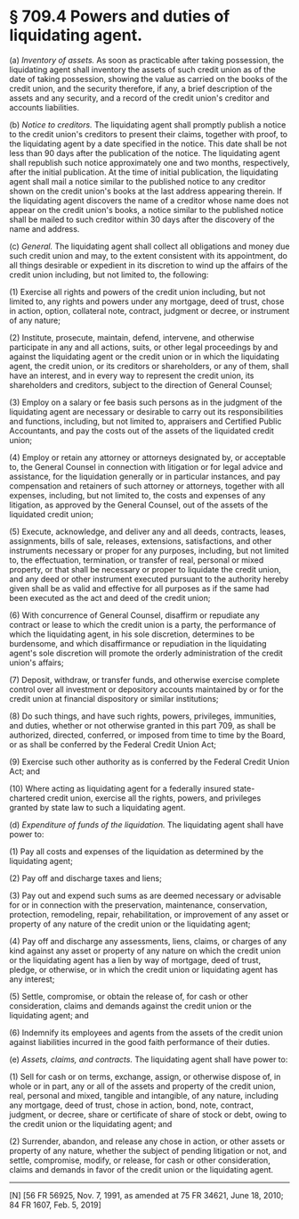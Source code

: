 # § 709.4   Powers and duties of liquidating agent.

(a) *Inventory of assets.* As soon as practicable after taking possession, the liquidating agent shall inventory the assets of such credit union as of the date of taking possession, showing the value as carried on the books of the credit union, and the security therefore, if any, a brief description of the assets and any security, and a record of the credit union's creditor and accounts liabilities.


(b) *Notice to creditors.* The liquidating agent shall promptly publish a notice to the credit union's creditors to present their claims, together with proof, to the liquidating agent by a date specified in the notice. This date shall be not less than 90 days after the publication of the notice. The liquidating agent shall republish such notice approximately one and two months, respectively, after the initial publication. At the time of initial publication, the liquidating agent shall mail a notice similar to the published notice to any creditor shown on the credit union's books at the last address appearing therein. If the liquidating agent discovers the name of a creditor whose name does not appear on the credit union's books, a notice similar to the published notice shall be mailed to such creditor within 30 days after the discovery of the name and address.


(c) *General.* The liquidating agent shall collect all obligations and money due such credit union and may, to the extent consistent with its appointment, do all things desirable or expedient in its discretion to wind up the affairs of the credit union including, but not limited to, the following:


(1) Exercise all rights and powers of the credit union including, but not limited to, any rights and powers under any mortgage, deed of trust, chose in action, option, collateral note, contract, judgment or decree, or instrument of any nature;


(2) Institute, prosecute, maintain, defend, intervene, and otherwise participate in any and all actions, suits, or other legal proceedings by and against the liquidating agent or the credit union or in which the liquidating agent, the credit union, or its creditors or shareholders, or any of them, shall have an interest, and in every way to represent the credit union, its shareholders and creditors, subject to the direction of General Counsel;


(3) Employ on a salary or fee basis such persons as in the judgment of the liquidating agent are necessary or desirable to carry out its responsibilities and functions, including, but not limited to, appraisers and Certified Public Accountants, and pay the costs out of the assets of the liquidated credit union;


(4) Employ or retain any attorney or attorneys designated by, or acceptable to, the General Counsel in connection with litigation or for legal advice and assistance, for the liquidation generally or in particular instances, and pay compensation and retainers of such attorney or attorneys, together with all expenses, including, but not limited to, the costs and expenses of any litigation, as approved by the General Counsel, out of the assets of the liquidated credit union;


(5) Execute, acknowledge, and deliver any and all deeds, contracts, leases, assignments, bills of sale, releases, extensions, satisfactions, and other instruments necessary or proper for any purposes, including, but not limited to, the effectuation, termination, or transfer of real, personal or mixed property, or that shall be necessary or proper to liquidate the credit union, and any deed or other instrument executed pursuant to the authority hereby given shall be as valid and effective for all purposes as if the same had been executed as the act and deed of the credit union;


(6) With concurrence of General Counsel, disaffirm or repudiate any contract or lease to which the credit union is a party, the performance of which the liquidating agent, in his sole discretion, determines to be burdensome, and which disaffirmance or repudiation in the liquidating agent's sole discretion will promote the orderly administration of the credit union's affairs;


(7) Deposit, withdraw, or transfer funds, and otherwise exercise complete control over all investment or depository accounts maintained by or for the credit union at financial dispository or similar institutions;


(8) Do such things, and have such rights, powers, privileges, immunities, and duties, whether or not otherwise granted in this part 709, as shall be authorized, directed, conferred, or imposed from time to time by the Board, or as shall be conferred by the Federal Credit Union Act;


(9) Exercise such other authority as is conferred by the Federal Credit Union Act; and


(10) Where acting as liquidating agent for a federally insured state-chartered credit union, exercise all the rights, powers, and privileges granted by state law to such a liquidating agent.


(d) *Expenditure of funds of the liquidation.* The liquidating agent shall have power to:


(1) Pay all costs and expenses of the liquidation as determined by the liquidating agent;


(2) Pay off and discharge taxes and liens;


(3) Pay out and expend such sums as are deemed necessary or advisable for or in connection with the preservation, maintenance, conservation, protection, remodeling, repair, rehabilitation, or improvement of any asset or property of any nature of the credit union or the liquidating agent;


(4) Pay off and discharge any assessments, liens, claims, or charges of any kind against any asset or property of any nature on which the credit union or the liquidating agent has a lien by way of mortgage, deed of trust, pledge, or otherwise, or in which the credit union or liquidating agent has any interest;


(5) Settle, compromise, or obtain the release of, for cash or other consideration, claims and demands against the credit union or the liquidating agent; and


(6) Indemnify its employees and agents from the assets of the credit union against liabilities incurred in the good faith performance of their duties.


(e) *Assets, claims, and contracts.* The liquidating agent shall have power to:


(1) Sell for cash or on terms, exchange, assign, or otherwise dispose of, in whole or in part, any or all of the assets and property of the credit union, real, personal and mixed, tangible and intangible, of any nature, including any mortgage, deed of trust, chose in action, bond, note, contract, judgment, or decree, share or certificate of share of stock or debt, owing to the credit union or the liquidating agent; and 


(2) Surrender, abandon, and release any chose in action, or other assets or property of any nature, whether the subject of pending litigation or not, and settle, compromise, modify, or release, for cash or other consideration, claims and demands in favor of the credit union or the liquidating agent.



---

[N] [56 FR 56925, Nov. 7, 1991, as amended at 75 FR 34621, June 18, 2010; 84 FR 1607, Feb. 5, 2019]




